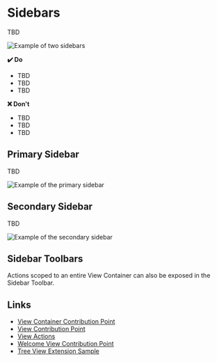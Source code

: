 # Sidebars

TBD

![Example of two sidebars](images/examples/sidebars.png)

**✔️ Do**

- TBD
- TBD
- TBD

**❌ Don't**

- TBD
- TBD
- TBD

## Primary Sidebar

TBD

![Example of the primary sidebar](images/examples/primary-sidebar.png)

## Secondary Sidebar

TBD

![Example of the secondary sidebar](images/examples/secondary-sidebar.png)

## Sidebar Toolbars

Actions scoped to an entire View Container can also be exposed in the Sidebar Toolbar.

## Links

- [View Container Contribution Point](https://code.visualstudio.com/api/references/contribution-points#contributes.viewsContainers)
- [View Contribution Point](https://code.visualstudio.com/api/references/contribution-points#contributes.views)
- [View Actions](https://code.visualstudio.com/api/extension-guides/tree-view#view-actions)
- [Welcome View Contribution Point](https://code.visualstudio.com/api/references/contribution-points#contributes.viewsWelcome)
- [Tree View Extension Sample](https://github.com/microsoft/vscode-extension-samples/tree/main/tree-view-sample)